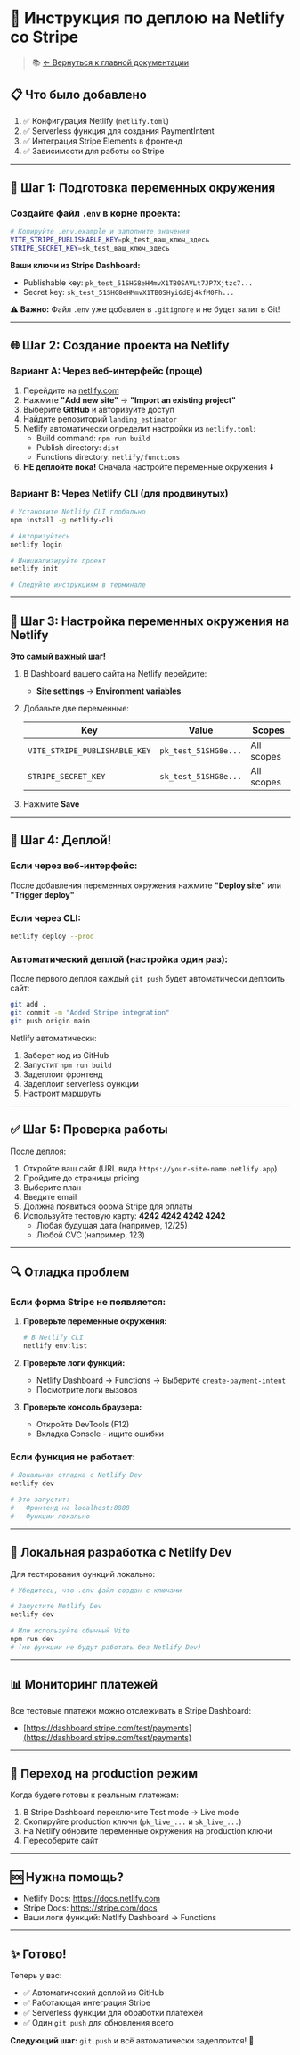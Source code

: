 # 🚀 Инструкция по деплою на Netlify со Stripe

> 📚 [← Вернуться к главной документации](./DOCS.md)

## 📋 Что было добавлено

1. ✅ Конфигурация Netlify (`netlify.toml`)
2. ✅ Serverless функция для создания PaymentIntent
3. ✅ Интеграция Stripe Elements в фронтенд
4. ✅ Зависимости для работы со Stripe

---

## 🔑 Шаг 1: Подготовка переменных окружения

### Создайте файл `.env` в корне проекта:

```bash
# Копируйте .env.example и заполните значения
VITE_STRIPE_PUBLISHABLE_KEY=pk_test_ваш_ключ_здесь
STRIPE_SECRET_KEY=sk_test_ваш_ключ_здесь
```

**Ваши ключи из Stripe Dashboard:**
- Publishable key: `pk_test_51SHG8eHMmvX1TB0SAVLt7JP7Xjtzc7...`
- Secret key: `sk_test_51SHG8eHMmvX1TB0SHyi6dEj4kfM0Fh...`

⚠️ **Важно:** Файл `.env` уже добавлен в `.gitignore` и не будет залит в Git!

---

## 🌐 Шаг 2: Создание проекта на Netlify

### Вариант A: Через веб-интерфейс (проще)

1. Перейдите на [netlify.com](https://netlify.com)
2. Нажмите **"Add new site"** → **"Import an existing project"**
3. Выберите **GitHub** и авторизуйте доступ
4. Найдите репозиторий `landing_estimator`
5. Netlify автоматически определит настройки из `netlify.toml`:
   - Build command: `npm run build`
   - Publish directory: `dist`
   - Functions directory: `netlify/functions`
6. **НЕ деплойте пока!** Сначала настройте переменные окружения ⬇️

### Вариант B: Через Netlify CLI (для продвинутых)

```bash
# Установите Netlify CLI глобально
npm install -g netlify-cli

# Авторизуйтесь
netlify login

# Инициализируйте проект
netlify init

# Следуйте инструкциям в терминале
```

---

## 🔐 Шаг 3: Настройка переменных окружения на Netlify

**Это самый важный шаг!**

1. В Dashboard вашего сайта на Netlify перейдите:
   - **Site settings** → **Environment variables**

2. Добавьте две переменные:

   | Key | Value | Scopes |
   |-----|-------|--------|
   | `VITE_STRIPE_PUBLISHABLE_KEY` | `pk_test_51SHG8e...` | All scopes |
   | `STRIPE_SECRET_KEY` | `sk_test_51SHG8e...` | All scopes |

3. Нажмите **Save**

---

## 🚀 Шаг 4: Деплой!

### Если через веб-интерфейс:
После добавления переменных окружения нажмите **"Deploy site"** или **"Trigger deploy"**

### Если через CLI:
```bash
netlify deploy --prod
```

### Автоматический деплой (настройка один раз):
После первого деплоя каждый `git push` будет автоматически деплоить сайт:

```bash
git add .
git commit -m "Added Stripe integration"
git push origin main
```

Netlify автоматически:
1. Заберет код из GitHub
2. Запустит `npm run build`
3. Задеплоит фронтенд
4. Задеплоит serverless функции
5. Настроит маршруты

---

## ✅ Шаг 5: Проверка работы

После деплоя:

1. Откройте ваш сайт (URL вида `https://your-site-name.netlify.app`)
2. Пройдите до страницы pricing
3. Выберите план
4. Введите email
5. Должна появиться форма Stripe для оплаты
6. Используйте тестовую карту: **4242 4242 4242 4242**
   - Любая будущая дата (например, 12/25)
   - Любой CVC (например, 123)

---

## 🔍 Отладка проблем

### Если форма Stripe не появляется:

1. **Проверьте переменные окружения:**
   ```bash
   # В Netlify CLI
   netlify env:list
   ```

2. **Проверьте логи функций:**
   - Netlify Dashboard → Functions → Выберите `create-payment-intent`
   - Посмотрите логи вызовов

3. **Проверьте консоль браузера:**
   - Откройте DevTools (F12)
   - Вкладка Console - ищите ошибки

### Если функция не работает:

```bash
# Локальная отладка с Netlify Dev
netlify dev

# Это запустит:
# - Фронтенд на localhost:8888
# - Функции локально
```

---

## 🎯 Локальная разработка с Netlify Dev

Для тестирования функций локально:

```bash
# Убедитесь, что .env файл создан с ключами

# Запустите Netlify Dev
netlify dev

# Или используйте обычный Vite
npm run dev
# (но функции не будут работать без Netlify Dev)
```

---

## 📊 Мониторинг платежей

Все тестовые платежи можно отслеживать в Stripe Dashboard:
- [https://dashboard.stripe.com/test/payments](https://dashboard.stripe.com/test/payments)

---

## 🔄 Переход на production режим

Когда будете готовы к реальным платежам:

1. В Stripe Dashboard переключите Test mode → Live mode
2. Скопируйте production ключи (`pk_live_...` и `sk_live_...`)
3. На Netlify обновите переменные окружения на production ключи
4. Пересоберите сайт

---

## 🆘 Нужна помощь?

- Netlify Docs: https://docs.netlify.com
- Stripe Docs: https://stripe.com/docs
- Ваши логи функций: Netlify Dashboard → Functions

---

## ✨ Готово!

Теперь у вас:
- ✅ Автоматический деплой из GitHub
- ✅ Работающая интеграция Stripe
- ✅ Serverless функции для обработки платежей
- ✅ Один `git push` для обновления всего

**Следующий шаг:** `git push` и всё автоматически задеплоится! 🚀
